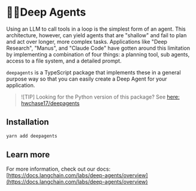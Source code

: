 # 🧠🤖Deep Agents

Using an LLM to call tools in a loop is the simplest form of an agent. This architecture, however, can yield agents that are "shallow" and fail to plan and act over longer, more complex tasks. Applications like "Deep Research", "Manus", and "Claude Code" have gotten around this limitation by implementing a combination of four things: a planning tool, sub agents, access to a file system, and a detailed prompt.

`deepagents` is a TypeScript package that implements these in a general purpose way so that you can easily create a Deep Agent for your application.

> ![TIP]
> Looking for the Python version of this package? See [here: hwchase17/deepagents](https://github.com/hwchase17/deepagents)

## Installation

```bash
yarn add deepagents
```

## Learn more

For more information, check out our docs: [https://docs.langchain.com/labs/deep-agents/overview](https://docs.langchain.com/labs/deep-agents/overview)
